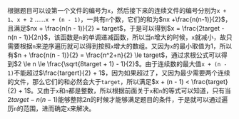 根据题目可以设第一个文件的编号为`x`，然后接下来的连续文件的编号分别为`x + 1`、`x + 2` ……`x + (n - 1)`，一共有`n`个数，它们的和为$nx +\frac{n(n-1)}{2}$，且满足$nx + \frac{n(n - 1)}{2} = target$，于是可以得到$x = \frac{2target - n(n - 1)}{2n}$，该函数是`n`的单调递减函数，所以当`n`增大的时候，`x`就减小，故只需要根据`n`来逆序遍历就可以得到按照`x`增大的数组。又因为`x`的最小取值为1，所以有$n + \frac{n(n - 1)}{2} = \frac{n^2+n}{2} \le target$，通过求根公式可以得到$2 \le n \le \frac{\sqrt{8target + 1} - 1}{2}$。由于连续数的最大值`x + (n - 1)`不能超过$\frac{targert}{2} + 1$，因为如果超过了，又因为最少需要两个连续的文件，那么它们的和必然会大于`target`，所以满足$x + (n - 1) < \frac{target}{2} + 1$。又由于`x`和`n`都是整数，所以根据前面关于`x`和`n`的等式可以知道，只有当$2target - n(n - 1)$能够整除$2n$的时候才能够满足题目的条件，于是就可以通过遍历`n`的范围，进而确定`x`来解决。